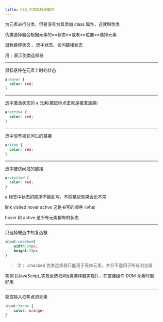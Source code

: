 ```yaml
---
title: CSS_伪类选择器概念
---
```

为元素进行分类，但是没有为其添加 class 属性，这就叫伪类

伪类选择器会根据元素的==状态==或者==位置==选择元素 

鼠标悬停状态 、选中状态、访问链接状态 

用 `:` 表示伪类选择器 

---
鼠标悬停在元素上时的状态

```css
a:hover {
  color: red;
}
```

---

选中激活状态的 a 元素(被鼠标点击就是被激活类)

```css
a:active {
  color: red;
}
```

---

选中没有被访问过的链接

```css
a:link {
  color: red;
}
```

---

选中被访问过的链接

```css
a:visited {
  color: red;
}
```

a 标签中状态的顺序不能乱写，不然某些效果会出不来 

link visited hover active 这是书写的顺序 (lvha)

hover 和 active 是所有元素都有的状态 

---

只选择被选中的复选框 

```css
input:checked{
	width:20px;
	height:20px
}
```

>注：
>:checked 伪类选择器只能用于表单元素，并且不适用于所有浏览器

实例 [[JavaScript_实现全选框#伪类选择器实现]] ，在直接操作 DOM 元素时很好用 

---

获取输入框焦点的元素 

```css
input:focus {
	color: orange;
}
```


